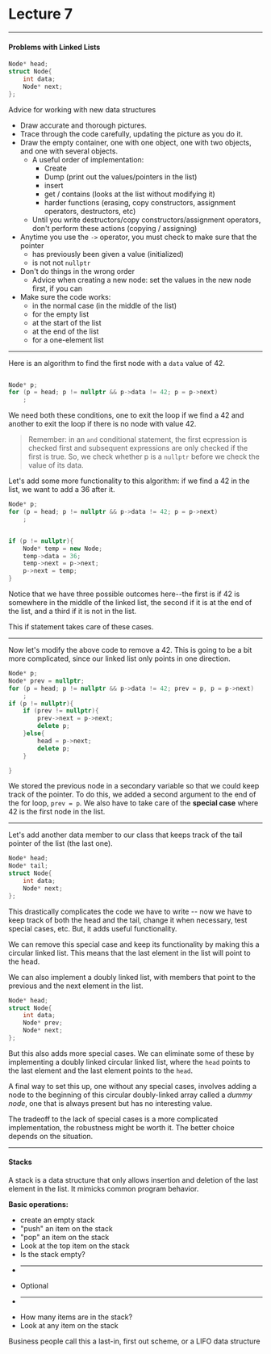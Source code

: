 <h1>Lecture 7</h1>

---

<h4>Problems with Linked Lists</h4>

```c++
Node* head;
struct Node{
    int data;
    Node* next;
};
```

Advice for working with new data structures
  * Draw accurate and thorough pictures.
  * Trace through the code carefully, updating the picture as you do it.
  * Draw the empty container, one with one object, one with two objects, and one with several objects.
      - A useful order of implementation:
          + Create
          + Dump (print out the values/pointers in the list)
          + insert
          + get / contains (looks at the list without modifying it)
          + harder functions (erasing, copy constructors, assignment operators, destructors, etc)
      - Until you write destructors/copy constructors/assignment operators, don't perform these actions (copying / assigning)
  * Anytime you use the `->` operator, you must check to make sure that the pointer 
      - has previously been given a value (initialized)
      - is not not `nullptr`
  * Don't do things in the wrong order
      - Advice when creating a new node: set the values in the new node first, if you can
  * Make sure the code works:
      - in the normal case (in the middle of the list)
      - for the empty list
      - at the start of the list
      - at the end of the list
      - for a one-element list

---

Here is an algorithm to find the first node with a `data` value of 42.

```c++

Node* p;
for (p = head; p != nullptr && p->data != 42; p = p->next)
    ;
```

We need both these conditions, one to exit the loop if we find a 42 and another to exit the loop if there is no node with value 42.

>Remember: in an `and` conditional statement, the first ecpression is checked first and subsequent expressions are only checked if the first is true. So, we check whether p is a `nullptr` before we check the value of its data.

Let's add some more functionality to this algorithm: if we find a 42 in the list, we want to add a 36 after it.

```c++
Node* p;
for (p = head; p != nullptr && p->data != 42; p = p->next)
    ;


if (p != nullptr){
    Node* temp = new Node;
    temp->data = 36;
    temp->next = p->next;
    p->next = temp;
}

```

Notice that we have three possible outcomes here--the first is if 42 is somewhere in the middle of the linked list, the second if it is at the end of the list, and a third if it is not in the list. 

This if statement takes care of these cases.

---

Now let's modify the above code to remove a 42. This is going to be a bit more complicated, since our linked list only points in one direction.

```c++
Node* p;
Node* prev = nullptr;
for (p = head; p != nullptr && p->data != 42; prev = p, p = p->next)
    ;
if (p != nullptr){
    if (prev != nullptr){
        prev->next = p->next;
        delete p;
    }else{
        head = p->next;
        delete p;
    }

}
```

We stored the previous node in a secondary variable so that we could keep track of the pointer. To do this, we added a second argument to the end of the for loop, `prev = p`. 
We also have to take care of the __special case__ where 42 is the first node in the list.

---

Let's add another data member to our class that keeps track of the tail pointer of the list (the last one).

```c++
Node* head;
Node* tail;
struct Node{
    int data;
    Node* next;
};
```

This drastically complicates the code we have to write -- now we have to keep track of both the head and the tail, change it when necessary, test special cases, etc. But, it adds useful functionality.

We can remove this special case and keep its functionality by making this a circular linked list. This means that the last element in the list will point to the head.

We can also implement a doubly linked list, with members that point to the previous and the next element in the list.

```c++
Node* head;
struct Node{
    int data;
    Node* prev;
    Node* next;
};
```

But this also adds more special cases. 
We can eliminate some of these by implementing a doubly linked circular linked list, where the `head` points to the last element and the last element points to the `head`.

A final way to set this up, one without any special cases, involves adding a node to the beginning of this circular doubly-linked array called a _dummy node_, one that is always present but has no interesting value.

The tradeoff to the lack of special cases is a more complicated implementation, the robustness might be worth it. The better choice depends on the situation.

---

<h4>Stacks</h4>

A stack is a data structure that only allows insertion and deletion of the last element in the list. It mimicks common program behavior.

__Basic operations:__

  * create an empty stack
  * "push" an item on the stack
  * "pop" an item on the stack
  * Look at the top item on the stack
  * Is the stack empty?
  * -------------
  * Optional
  * -------------
  * How many items are in the stack?
  * Look at any item on the stack

Business people call this a last-in, first out scheme, or a LIFO data structure